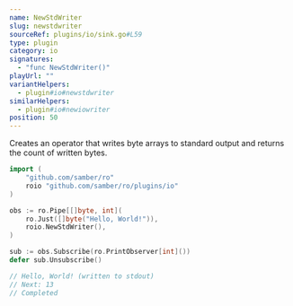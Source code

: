 ```yaml
---
name: NewStdWriter
slug: newstdwriter
sourceRef: plugins/io/sink.go#L59
type: plugin
category: io
signatures:
  - "func NewStdWriter()"
playUrl: ""
variantHelpers:
  - plugin#io#newstdwriter
similarHelpers:
  - plugin#io#newiowriter
position: 50
---
```


Creates an operator that writes byte arrays to standard output and returns the count of written bytes.

```go
import (
    "github.com/samber/ro"
    roio "github.com/samber/ro/plugins/io"
)

obs := ro.Pipe[[]byte, int](
    ro.Just([]byte("Hello, World!")),
    roio.NewStdWriter(),
)

sub := obs.Subscribe(ro.PrintObserver[int]())
defer sub.Unsubscribe()

// Hello, World! (written to stdout)
// Next: 13
// Completed
```